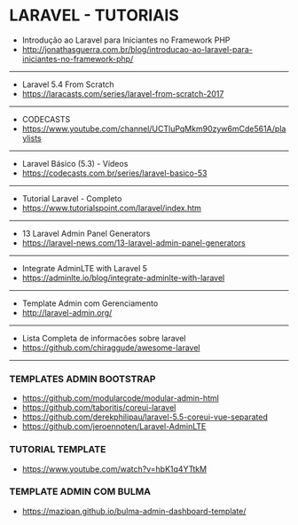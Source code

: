 # LARAVEL - TUTORIAIS

* Introdução ao Laravel para Iniciantes no Framework PHP
* http://jonathasguerra.com.br/blog/introducao-ao-laravel-para-iniciantes-no-framework-php/
---
* Laravel 5.4 From Scratch
* https://laracasts.com/series/laravel-from-scratch-2017
---
* CODECASTS
* https://www.youtube.com/channel/UCTluPqMkm90zyw6mCde561A/playlists
---
* Laravel Básico (5.3) - Vídeos
* https://codecasts.com.br/series/laravel-basico-53
---
* Tutorial Laravel - Completo
* https://www.tutorialspoint.com/laravel/index.htm
---
* 13 Laravel Admin Panel Generators
* https://laravel-news.com/13-laravel-admin-panel-generators
---
* Integrate AdminLTE with Laravel 5
* https://adminlte.io/blog/integrate-adminlte-with-laravel
---
* Template Admin com Gerenciamento
* http://laravel-admin.org/
---
* Lista Completa de informacões sobre laravel
* https://github.com/chiraggude/awesome-laravel
---

### TEMPLATES ADMIN BOOTSTRAP
* https://github.com/modularcode/modular-admin-html
* https://github.com/taboritis/coreui-laravel
* https://github.com/derekphilipau/laravel-5.5-coreui-vue-separated
* https://github.com/jeroennoten/Laravel-AdminLTE

### TUTORIAL TEMPLATE
* https://www.youtube.com/watch?v=hbK1q4YTtkM


### TEMPLATE ADMIN COM BULMA
* https://mazipan.github.io/bulma-admin-dashboard-template/
